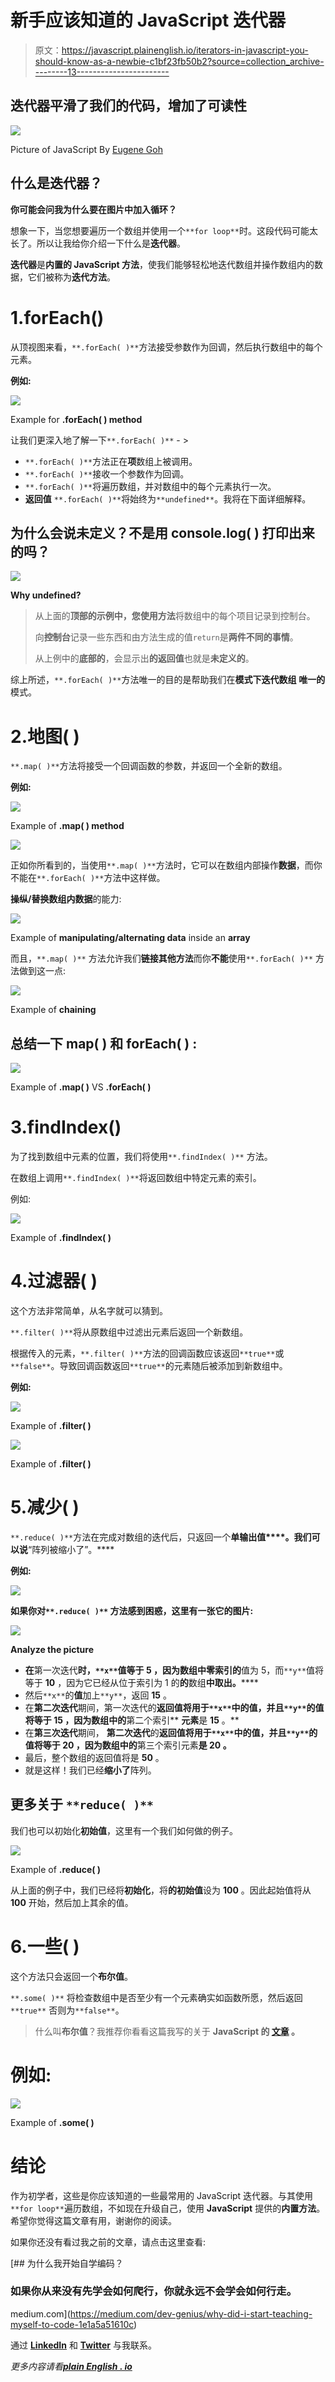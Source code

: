 # 新手应该知道的 JavaScript 迭代器

> 原文：<https://javascript.plainenglish.io/iterators-in-javascript-you-should-know-as-a-newbie-c1bf23fb50b2?source=collection_archive---------13----------------------->

## 迭代器平滑了我们的代码，增加了可读性

![](img/46e9fa1b5e3be0c4ae93123e2bac8a31.png)

Picture of JavaScript By [Eugene Goh](https://medium.com/u/e4b30737c09a?source=post_page-----c1bf23fb50b2--------------------------------)

## 什么是迭代器？

**你可能会问我为什么要在图片中加入循环？**

想象一下，当您想要遍历一个数组并使用一个`**for loop**`时。这段代码可能太长了。所以让我给你介绍一下什么是**迭代器**。

**迭代器**是**内置的 JavaScript 方法**，使我们能够轻松地迭代数组并操作数组内的数据，它们被称为**迭代方法**。

# 1.forEach()

从顶视图来看，`**.forEach( )**`方法接受参数作为回调，然后执行数组中的每个元素。

**例如:**

![](img/fb9ecfdd1787dbcdad6c450323b0b17f.png)

Example for **.forEach( ) method**

让我们更深入地了解一下`**.forEach( )**` - >

*   `**.forEach( )**`方法正在**项**数组上被调用。
*   `**.forEach( )**`接收一个参数作为回调。
*   `**.forEach( )**`将遍历数组，并对数组中的每个元素执行一次。
*   **返回值** `**.forEach( )**`将始终为`**undefined**`。我将在下面详细解释。

## 为什么会说**未定义**？不是用 **console.log( )** 打印出来的吗？

![](img/23d7882b953573daef72e90deac4218a.png)

**Why undefined?**

> 从上面的**顶部的示例中，**您使用**方法**将数组中的每个项目记录到控制台。
> 
> 向**控制台**记录一些东西和由方法生成的值`return`是**两件不同的事情**。
> 
> 从上例中的**底部的**，会显示出**的返回值**也就是**未定义的**。

综上所述，`**.forEach( )**`方法唯一的目的是帮助我们在**模式下迭代数组** **唯一的**模式。

# 2.地图( )

`**.map( )**`方法将接受一个回调函数的参数，并返回一个全新的数组。

**例如:**

![](img/d27e86797111a0d68693374efaffe3c9.png)

Example of **.map( ) method**

![](img/24f9d88b80b583b32e56fb06ba7258ed.png)

正如你所看到的，当使用`**.map( )**`方法时，它可以在数组内部操作**数据**，而你不能在`**.forEach( )**`方法中这样做。

**操纵/替换数组内数据**的能力:

![](img/046f09f78e9241a71ad74ffee7238d86.png)

Example of **manipulating/alternating data** inside an **array**

而且，`**.map( )**` 方法允许我们**链接其他方法**而你**不能**使用`**.forEach( )**` 方法做到这一点:

![](img/1a29355dbbed14e138cd5f2a82e641c7.png)

Example of **chaining**

## 总结一下 **map( )** 和 **forEach( )** :

![](img/c9e6a35dfffc3d3aa4df817ad12ccd41.png)

Example of **.map( )** VS **.forEach( )**

# 3.findIndex()

为了找到数组中元素的位置，我们将使用`**.findIndex( )**` 方法。

在数组上调用`**.findIndex( )**`将返回数组中特定元素的索引。

例如:

![](img/4578d1f3bdaba18b79bb460f2bb561a2.png)

Example of **.findIndex( )**

# 4.过滤器( )

这个方法非常简单，从名字就可以猜到。

`**.filter( )**`将从原数组中过滤出元素后返回一个新数组。

根据传入的元素，`**.filter( )**`方法的回调函数应该返回`**true**`或`**false**`。导致回调函数返回`**true**`的元素随后被添加到新数组中。

**例如:**

![](img/b2ea5d1d130a7f77f3b1e2a82030db81.png)

Example of **.filter( )**

![](img/8cb67e9f1629be1f85267461f2cc9615.png)

Example of **.filter( )**

# 5.减少( )

`**.reduce( )**`方法在完成对数组的迭代后，只返回一个**单输出值****。我们可以说**“阵列被缩小了”。****

**例如:**

**![](img/724c730f1932b39881156fc07c2d19c2.png)**

**如果你对`**.reduce( )**` 方法感到困惑，这里有一张它的图片:**

**![](img/e01e02d41ef1ea6027c18acd4275c91c.png)**

**Analyze the picture**

*   **在**第一次迭代**时，`**x**`值等于 **5** ，因为数组中零索引的**值为 5，而`**y**`值将等于 **10** ，因为它已经从位于索引为 1 的**的**数组**中取出。******
*   然后`**x**`的**值**加上`**y**`，返回 **15** 。
*   在**第二次迭代**期间，第一次迭代的**返回值将用于`**x**`中的值，并且`**y**`的值将等于 **15** ，因为数组中的**第二个索引** **元素**是 **15** 。**
*   在**第三次迭代**期间， **第二次迭代**的**返回值将用于`**x**`中的值，并且`**y**`的值将等于 **20** ，因为数组中的**第三个索引元素**是 **20** 。**
*   最后，整个数组的返回值将是 **50** 。
*   就是这样！我们已经**缩小了**阵列。

## **更多关于** `**reduce( )**`

我们也可以初始化**初始值**，这里有一个我们如何做的例子。

![](img/51329099184a1b7b2aa6dcd3730a9acc.png)

Example of **.reduce( )**

从上面的例子中，我们已经将**初始化**，将**的初始值**设为 **100** 。因此起始值将从 **100** 开始，然后加上其余的值。

# 6.一些( )

这个方法只会返回一个**布尔值**。

`**.some( )**` 将检查数组中是否至少有一个元素确实如函数所愿，然后返回`**true**` 否则为`**false**`。

> 什么叫**布尔值**？我推荐你看看这篇我写的关于 **JavaScript 的 [**文章**](https://medium.com/dev-genius/master-javascript-basics-in-8-minutes-97b3c679eade?sk=23d12b4bbb8741747352d003aa68859d) 。**

# 例如:

![](img/55e45451e2797c58738989723e556ef6.png)

Example of **.some( )**

# 结论

作为初学者，这些是你应该知道的一些最常用的 JavaScript 迭代器。与其使用`**for loop**`遍历数组，不如现在升级自己，使用 **JavaScript** 提供的**内置方法**。希望你觉得这篇文章有用，谢谢你的阅读。

如果你还没有看过我之前的文章，请点击这里查看:

[](https://medium.com/dev-genius/why-did-i-start-teaching-myself-to-code-1e1a5a51610c) [## 为什么我开始自学编码？

### 如果你从来没有先学会如何爬行，你就永远不会学会如何行走。

medium.com](https://medium.com/dev-genius/why-did-i-start-teaching-myself-to-code-1e1a5a51610c) 

通过 [**LinkedIn**](https://www.linkedin.com/in/eugene-goh-5236241a9/) 和 [**Twitter**](https://twitter.com/EugeneGohHere) 与我联系。

*更多内容请看*[***plain English . io***](https://plainenglish.io/)